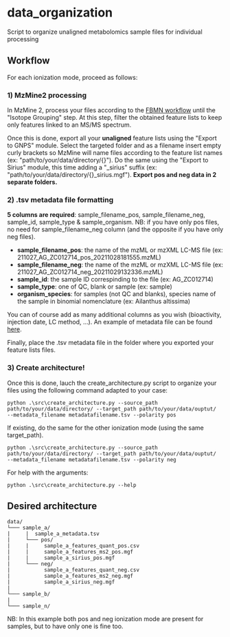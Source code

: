 # data_organization
Script to organize unaligned metabolomics sample files for individual processing

## Workflow

For each ionization mode, proceed as follows:

### 1) MzMine2 processing

In MzMine 2, process your files according to the [FBMN workflow](https://ccms-ucsd.github.io/GNPSDocumentation/featurebasedmolecularnetworking-with-mzmine2/) until the "Isotope Grouping" step. At this step, filter the obtained feature lists to keep only features linked to an MS/MS spectrum.

Once this is done, export all your **unaligned** feature lists using the "Export to GNPS" module. Select the targeted folder and as a filename insert empty curly brackets so MzMine will name files according to the feature list names (ex: "path/to/your/data/directory/{}"). Do the same using the "Export to Sirius" module, this time adding a "_sirius" suffix (ex: "path/to/your/data/directory/{}_sirius.mgf"). 
**Export pos and neg data in 2 separate folders.**

### 2) .tsv metadata file formatting

**5 columns are required**: sample_filename_pos, sample_filename_neg, sample_id, sample_type & sample_organism.
NB: if you have only pos files, no need for sample_filename_neg column (and the opposite if you have only neg files).

- **sample_filename_pos**: the name of the mzML or mzXML LC-MS file (ex: 211027_AG_ZC012714_pos_20211028181555.mzML)
- **sample_filename_neg**: the name of the mzML or mzXML LC-MS file (ex: 211027_AG_ZC012714_neg_20211029132336.mzML)
- **sample_id**: the sample ID correspinding to the file (ex: AG_ZC012714)
- **sample_type**: one of QC, blank or sample (ex: sample)
- **organism_species**: for samples (not QC and blanks), species name of the sample in binomial nomenclature (ex: Ailanthus altissima)

You can of course add as many additional columns as you wish (bioactivity, injection date, LC method, ...).
An example of metadata file can be found [here](https://github.com/mandelbrot-project/data_organization/blob/main/data/metadata.tsv).

Finally, place the .tsv metadata file in the folder where you exported your feature lists files. 

### 3) Create architecture!

Once this is done, lauch the create_architecture.py script to organize your files using the following command adapted to your case:

```console
python .\src\create_architecture.py --source_path path/to/your/data/directory/ --target_path path/to/your/data/ouptut/  --metadata_filename metadatafilename.tsv --polarity pos
```
If existing, do the same for the other ionization mode (using the same target_path).

```console
python .\src\create_architecture.py --source_path path/to/your/data/directory/ --target_path path/to/your/data/ouptut/  --metadata_filename metadatafilename.tsv --polarity neg
```
For help with the arguments:

```console
python .\src\create_architecture.py --help
```

## Desired architecture

```
data/
└─── sample_a/
|     |  sample_a_metadata.tsv
|     └─── pos/
|     |     sample_a_features_quant_pos.csv
|     |     sample_a_features_ms2_pos.mgf
|     |     sample_a_sirius_pos.mgf
|     └─── neg/
|           sample_a_features_quant_neg.csv
|           sample_a_features_ms2_neg.mgf
|           sample_a_sirius_neg.mgf
|
└─── sample_b/
|
└─── sample_n/
```
NB: In this example both pos and neg ionization mode are present for samples, but to have only one is fine too.

